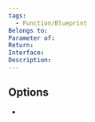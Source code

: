 ```yaml
---
tags:
  - Function/Blueprint
Belongs to: 
Parameter of: 
Return: 
Interface: 
Description:
---
```


## Options
- 